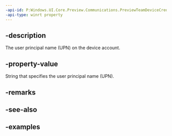 ```yaml
---
-api-id: P:Windows.UI.Core.Preview.Communications.PreviewTeamDeviceCredentials.UserPrincipalName
-api-type: winrt property
---
```


## -description
The user principal name (UPN) on the device account.

## -property-value
String that specifies the user principal name (UPN).

## -remarks

## -see-also

## -examples

